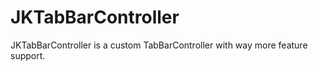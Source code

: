 JKTabBarController
==================

JKTabBarController is a custom TabBarController with way more feature support.
